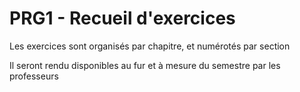 # PRG1 - Recueil d'exercices

Les exercices sont organisés par chapitre, et numérotés par section

Il seront rendu disponibles au fur et à mesure du semestre par les professeurs
